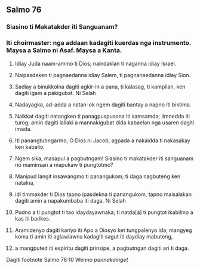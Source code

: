 Salmo 76
--------

### Siasino ti Makatakder iti Sanguanam?

### Iti choirmaster: nga addaan kadagiti kuerdas nga instrumento. Maysa a Salmo ni Asaf. Maysa a Kanta.

1. Idiay Juda naam-ammo ti Dios;
   naindaklan ti naganna idiay Israel.
2. Naipasdeken ti pagnaedanna idiay Salem, ti pagnanaedanna idiay Sion.
3. Sadiay a binukkolna dagiti agkir-in a pana, ti kalasag, ti kampilan, ken dagiti igam a pakigubat. Ni Selah

4. Nadayagka, ad-adda a natan-ok
   ngem dagiti bantay a napno iti biktima.
5. Naikkat dagiti natangken ti panagpuspusona iti samsamda;
   limnedda iti turog;
   amin dagiti lallaki a mannakigubat dida kabaelan nga usaren dagiti imada.
6. Iti panangtubngarmo, O Dios ni Jacob, agpada a nakaidda ti nakasakay ken kabalio.

7. Ngem sika, masapul a pagbutngam!     Siasino ti makatakder iti sanguanam
   no maminsan a mapukaw ti pungtotmo?
8. Manipud langit insawangmo ti panangukom;
   ti daga nagbuteng ken natalna,
9. idi timmakder ti Dios tapno ipasdekna ti panangukom, tapno maisalakan dagiti amin a napakumbaba iti daga. Ni Selah

10. Pudno a ti pungtot ti tao idaydayawnaka;
    ti natda[a] ti pungtot ikabilmo a kas iti barikes.
11. Aramidenyo dagiti kariyo iti Apo a Diosyo ket tungpalenyo ida;
    mangyeg koma ti amin iti aglawlawna kadagiti sagut iti daydiay mabuteng,
12. a mangputed iti espiritu dagiti prinsipe, a pagbutngan dagiti ari ti daga.

Dagiti footnote
Salmo 76:10 Wenno *pannakainget*